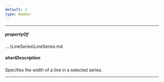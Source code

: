```yaml
---
default: 3
type: Number
---
```

---
##### propertyOf
..\..\LineSeries\LineSeries.md

##### shortDescription
Specifies the width of a line in a selected series.

---
